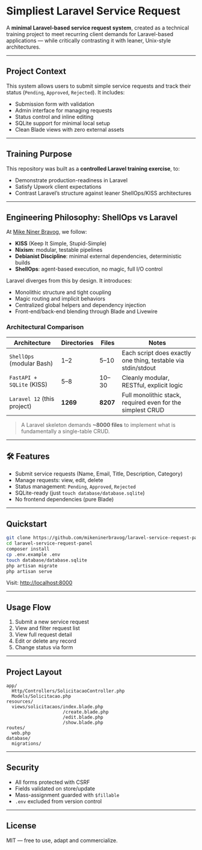 # Simpliest Laravel Service Request

A **minimal Laravel-based service request system**, created as a technical training project to meet recurring client demands for Laravel-based applications — while critically contrasting it with leaner, Unix-style architectures.

---

## Project Context

This system allows users to submit simple service requests and track their status (`Pending`, `Approved`, `Rejected`). It includes:

- Submission form with validation
- Admin interface for managing requests
- Status control and inline editing
- SQLite support for minimal local setup
- Clean Blade views with zero external assets

---

## Training Purpose

This repository was built as a **controlled Laravel training exercise**, to:

- Demonstrate production-readiness in Laravel
- Satisfy Upwork client expectations
- Contrast Laravel’s structure against leaner ShellOps/KISS architectures

---

## Engineering Philosophy: ShellOps vs Laravel

At [Mike Niner Bravog](https://github.com/mikeninerbravog), we follow:

- **KISS** (Keep It Simple, Stupid-Simple)
- **Nixism**: modular, testable pipelines
- **Debianist Discipline**: minimal external dependencies, deterministic builds
- **ShellOps**: agent-based execution, no magic, full I/O control

Laravel diverges from this by design. It introduces:

- Monolithic structure and tight coupling
- Magic routing and implicit behaviors
- Centralized global helpers and dependency injection
- Front-end/back-end blending through Blade and Livewire

### Architectural Comparison

| Architecture                  | Directories | Files  | Notes |
|------------------------------|-------------|--------|-------|
| `ShellOps` (modular Bash)    | 1–2         | 5–10   | Each script does exactly one thing, testable via stdin/stdout |
| `FastAPI + SQLite` (KISS)    | 5–8         | 10–30  | Cleanly modular, RESTful, explicit logic |
| `Laravel 12` (this project)  | **1269**    | **8207** | Full monolithic stack, required even for the simplest CRUD |

> A Laravel skeleton demands **~8000 files** to implement what is fundamentally a single-table CRUD.

---

## 🛠️ Features

- Submit service requests (Name, Email, Title, Description, Category)
- Manage requests: view, edit, delete
- Status management: `Pending`, `Approved`, `Rejected`
- SQLite-ready (just `touch database/database.sqlite`)
- No frontend dependencies (pure Blade)

---

## Quickstart

```bash
git clone https://github.com/mikeninerbravog/laravel-service-request-panel.git
cd laravel-service-request-panel
composer install
cp .env.example .env
touch database/database.sqlite
php artisan migrate
php artisan serve
````

Visit: [http://localhost:8000](http://localhost:8000)

---

## Usage Flow

1. Submit a new service request
2. View and filter request list
3. View full request detail
4. Edit or delete any record
5. Change status via form

---

## Project Layout

```text
app/
  Http/Controllers/SolicitacaoController.php
  Models/Solicitacao.php
resources/
  views/solicitacaos/index.blade.php
                     /create.blade.php
                     /edit.blade.php
                     /show.blade.php
routes/
  web.php
database/
  migrations/
```

---

## Security

* All forms protected with CSRF
* Fields validated on store/update
* Mass-assignment guarded with `$fillable`
* `.env` excluded from version control

---

## License

MIT — free to use, adapt and commercialize.
